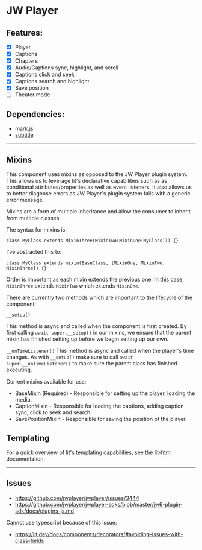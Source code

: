 # JW Player

## Features:

* [X] Player
* [X] Captions
* [X] Chapters
* [X] Audio/Captions sync, highlight, and scroll
* [X] Captions click and seek
* [X] Captions search and highlight
* [X] Save position
* [ ] Theater mode

## Dependencies:
* [mark.js](https://github.com/julmot/mark.js/)
* [subtitle](https://github.com/gsantiago/subtitle.js)

---

## Mixins

This component uses mixins as opposed to the JW Player plugin system. This allows us to leverage lit's declarative capabilities such as as conditional attributes/properties as well as event listeners. It also allows us to better diagnose errors as JW Player's plugin system fails with a generic error message.

Mixins are a form of multiple inheritance and allow the consumer to inherit from multiple classes.

The syntax for mixins is:

```
class MyClass extends MixinThree(MixinTwo(MixinOne(MyClass))) {}
```

I've abstracted this to:

```
class MyClass extends mixin(BaseClass, [MixinOne, MixinTwo, MixinThree]) {}
```

Order is important as each mixin extends the previous one. In this case, `MixinThree` extends `MixinTwo` which extends `MixinOne`.

There are currently two methods which are important to the lifecycle of the component:

`__setup()`

This method is async and called when the component is first created. By first calling `await super.__setup()` in our mixins, we ensure that the parent mixin has finished setting up before we begin setting up our own.

`__onTimeListener()`
This method is async and called when the player's time changes. As with `__setup()` make sure to call `await super.__onTimeListener()` to make sure the parent class has finished executing.

Current mixins available for use:
* BaseMixin (Required) - Responsible for setting up the player, loading the media.
* CaptionMixin - Responsible for loading the captions, adding caption sync, click to seek and search.
* SavePositionMixin - Responsible for saving the position of the player.

## Templating

For a quick overview of lit's templating capabilities, see the [lit-html](https://lit.dev/docs/templates/overview/) documentation.

---

## Issues

* https://github.com/jwplayer/jwplayer/issues/3444
* https://github.com/jwplayer/jwplayer-sdks/blob/master/jw6-plugin-sdk/docs/plugins-js.md

Cannot use typescript because of this issue:
* https://lit.dev/docs/components/decorators/#avoiding-issues-with-class-fields